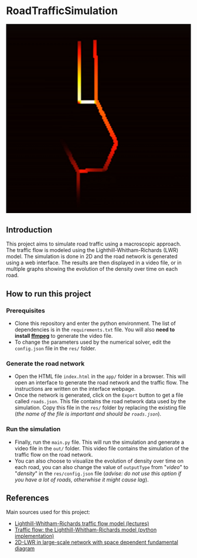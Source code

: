 # **RoadTrafficSimulation**
![](demo.png)

## **Introduction**
This project aims to simulate road traffic using a macroscopic approach. The traffic flow is modeled using the Lighthill-Whitham-Richards (LWR) model. The simulation is done in 2D and the road network is generated using a web interface. The results are then displayed in a video file, or in multiple graphs showing the evolution of the density over time on each road.


## **How to run this project**
### Prerequisites
- Clone this repository and enter the python environment. The list of dependencies is in the `requirements.txt` file. You will also **need to install [ffmpeg](https://ffmpeg.org/)** to generate the video file.
- To change the parameters used by the numerical solver, edit the `config.json` file in the `res/` folder.

### Generate the road network
- Open the HTML file `index.html` in the `app/` folder in a browser. This will open an interface to generate the road network and the traffic flow. The instructions are written on the interface webpage.
- Once the network is generated, click on the `Export` button to get a file called `roads.json`. This file contains the road network data used by the simulation. Copy this file in the `res/` folder by replacing the existing file (*the name of the file is important and should be `roads.json`*).

### Run the simulation
- Finally, run the `main.py` file. This will run the simulation and generate a video file in the `out/` folder. This video file contains the simulation of the traffic flow on the road network.
- You can also choose to visualize the evolution of density over time on each road, you can also change the value of `outputType` from "*video*" to "*density*" in the `res/config.json` file (*advise: do not use this option if you have a lot of roads, otherwhise it might cause lag*).


## **References**
Main sources used for this project:
 - [Lighthill-Whitham-Richards traffic flow model (lectures)](https://sboyles.github.io/teaching/ce392d/5-lwrmodel.pdf)
 - [Traffic flow: the Lighthill-Whitham-Richards model (python implementation)](http://www.clawpack.org/riemann_book/html/Traffic_flow.html)
 - [2D-LWR in large-scale network with space dependent fundamental diagram](https://hal.science/hal-01866959/document)
